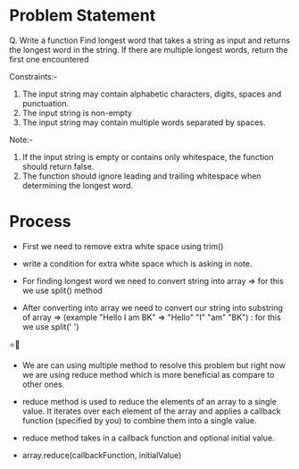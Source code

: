 # Problem Statement

Q. Write a function Find longest word that takes a string as input and returns the longest word in the string.
If there are multiple longest words, return the first one encountered

Constraints:-

1. The input string may contain alphabetic characters, digits, spaces and punctuation.
2. The input string is non-empty
3. The input string may contain multiple words separated by spaces.

Note:-

1. If the input string is empty or contains only whitespace, the function should return false.
2. The function should ignore leading and trailing whitespace when determining the longest word.

# Process

- First we need to remove extra white space using trim()
- write a condition for extra white space which is asking in note.

- For finding longest word we need to convert string into array => for this we use split() method
- After converting into array we need to convert our string into substring of array => (example "Hello I am BK" => "Hello" "I" "am" "BK") : for this we use split(' ')

⭐🚀

- We are can using multiple method to resolve this problem but right now we are using reduce method which is more beneficial as compare to other ones.

- reduce method is used to reduce the elements of an array to a single value. It iterates over each element of the array and applies a callback function (specified by you) to combine them into a single value.

- reduce method takes in a callback function and optional initial value.

- array.reduce(callbackFunction, initialValue)
